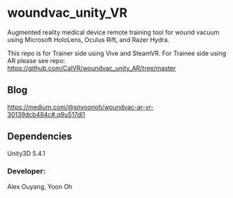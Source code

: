 # woundvac_unity_VR

Augmented reality medical device remote training tool for wound vacuum using Microsoft HoloLens, Oculus Rift, and Razer Hydra.

This repo is for Trainer side using Vive and SteamVR. For Trainee side using AR please see repo: https://github.com/CalVR/woundvac_unity_AR/tree/master

## Blog
https://medium.com/@snyoonoh/woundvac-ar-vr-30139dcb484c#.q9u517dl1

## Dependencies
Unity3D 5.4.1

### Developer:
Alex Ouyang, Yoon Oh
